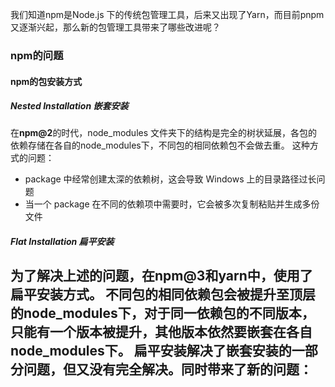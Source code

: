 我们知道npm是Node.js 下的传统包管理工具，后来又出现了Yarn，而目前pnpm又逐渐兴起，那么新的包管理工具带来了哪些改进呢？
### npm的问题
#### npm的包安装方式
##### Nested Installation 嵌套安装
在**npm@2**的时代，node_modules 文件夹下的结构是完全的树状延展，各包的依赖存储在各自的node_modules下，不同包的相同依赖包不会做去重。
这种方式的问题：
- package 中经常创建太深的依赖树，这会导致 Windows 上的目录路径过长问题
- 当一个 package 在不同的依赖项中需要时，它会被多次复制粘贴并生成多份文件
##### Flat Installation 扁平安装
为了解决上述的问题，在**npm@3**和**yarn**中，使用了扁平安装方式。
不同包的相同依赖包会被提升至顶层的node_modules下，对于同一依赖包的不同版本，只能有一个版本被提升，其他版本依然要嵌套在各自node_modules下。
扁平安装解决了嵌套安装的一部分问题，但又没有完全解决。同时带来了新的问题：
- 